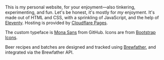 This is my personal website, for your enjoyment—also tinkering, experimenting, and fun. Let's be honest, it's mostly for _my_ enjoyment. It's made out of HTML and CSS, with a sprinkling of JavaScript, and the help of [Eleventy](https://www.11ty.dev/). Hosting is provided by [Cloudflare Pages](https://pages.cloudflare.com/).

The custom typeface is [Mona Sans](https://github.com/mona-sans) from GitHub. Icons are from [Bootstrap Icons](https://icons.getbootstrap.com/).

Beer recipes and batches are designed and tracked using [Brewfather](https://brewfather.app/), and integrated via the Brewfather API.
